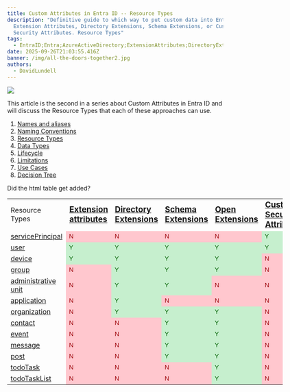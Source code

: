 ```yaml
---
title: Custom Attributes in Entra ID -- R﻿esource Types
description: "Definitive guide to which way to put custom data into Entra ID:
  Extension Attributes, Directory Extensions, Schema Extensions, or Custom
  Security Attributes. R﻿esource Types"
tags:
  - EntraID;Entra;AzureActiveDirectory;ExtensionAttributes;DirectoryExtensions;SchemaExtensions;CustomSecurityAttributes;
date: 2025-09-26T21:03:55.416Z
banner: /img/all-the-doors-together2.jpg
authors:
  - DavidLundell
---
```

![](/img/all-the-doors-together2.jpg)

This article is the second in a series about Custom Attributes in Entra ID and will discuss the Resource Types that each of these approaches can use.

1. [Names and aliases](/blog/2025/09/custom-attributes-in-entra-id/#names-and-aliases)
2. [N﻿aming Conventions](/blog/2025/09/custom-attributes-in-entra-id-naming-conventions/)
3. [R﻿esource Types](/blog/2025/09/custom-attributes-in-entra-id-resource-types/)
4. [D﻿ata Types](/blog/2025/09/custom-attributes-in-entra-id-data-types/)
5. [L﻿ifecycle](/blog/2025/09/custom-attributes-in-entra-id-lifecycle/)
6. [L﻿imitations](/blog/2025/09/custom-attributes-in-entra-id-limitations/)
7. [U﻿se Cases](/blog/2025/09/custom-attributes-in-entra-id-use-cases/)
8. [Decision Tree](/blog/2025/09/custom-attributes-in-entra-id-decision-tree/)

D﻿id the html table get added?


<table border=0 cellpadding=0 cellspacing=0 width=641 style='border-collapse:
 collapse;table-layout:fixed;width:482pt'>
 <col width=137 style='mso-width-source:userset;mso-width-alt:4653;width:103pt'>
 <col width=100 style='mso-width-source:userset;mso-width-alt:3373;width:75pt'>
 <col width=108 style='mso-width-source:userset;mso-width-alt:3644;width:81pt'>
 <col width=102 span=2 style='mso-width-source:userset;mso-width-alt:3463;
 width:77pt'>
 <col width=92 style='mso-width-source:userset;mso-width-alt:3117;width:69pt'>
 <tr height=74 style='height:55.35pt'>
  <td height=74 class=xl69 align=left width=137 style='height:55.35pt;
  width:103pt'>Resource Types</td>
  <td class=xl73 align=left width=100 style='width:75pt'><a
  href="https://learn.microsoft.com/en-us/graph/extensibility-overview?tabs=http#extension-attributes"
  target="_parent"><span style='font-size:14.0pt;font-weight:700'>Extension
  attributes</span></a></td>
  <td class=xl76 align=left width=108 style='border-left:none;width:81pt'><a
  href="https://learn.microsoft.com/en-us/graph/extensibility-overview?tabs=http#directory-microsoft-entra-id-extensions"
  target="_parent"><span style='font-size:14.0pt;font-weight:700'>Directory
  Extensions</span></a></td>
  <td class=xl75 align=left width=102 style='border-left:none;width:77pt'><a
  href="https://learn.microsoft.com/en-us/graph/extensibility-overview?tabs=http#schema-extensions"
  target="_parent"><span style='font-size:14.0pt;font-weight:700'>Schema
  Extensions</span></a></td>
  <td class=xl75 align=left width=102 style='border-left:none;width:77pt'><a
  href="https://learn.microsoft.com/en-us/graph/extensibility-overview?tabs=http#open-extensions"
  target="_parent"><span style='font-size:14.0pt;font-weight:700'>Open
  Extensions</span></a></td>
  <td class=xl75 align=left width=92 style='border-left:none;width:69pt'><a
  href="https://learn.microsoft.com/en-us/entra/fundamentals/custom-security-attributes-overview"
  target="_parent"><span style='font-size:14.0pt;font-weight:700'>Custom
  Security Attributes</span></a></td>
 </tr>
 <tr height=19 style='height:14.35pt'>
  <td height=19 class=xl72 align=left style='height:14.35pt'><a
  href="https://learn.microsoft.com/en-us/graph/api/resources/servicePrincipal?view=graph-rest-1.0"
  target="_parent">servicePrincipal</a></td>
  <td class=xl67 style='font-size:11.0pt;color:#9C0006;font-weight:400;
  text-decoration:none;text-underline-style:none;text-line-through:none;
  font-family:"Aptos Narrow", sans-serif;background:#FFC7CE;mso-pattern:black none'>N</td>
  <td class=xl67 style='font-size:11.0pt;color:#9C0006;font-weight:400;
  text-decoration:none;text-underline-style:none;text-line-through:none;
  font-family:"Aptos Narrow", sans-serif;background:#FFC7CE;mso-pattern:black none'>N</td>
  <td class=xl67 style='font-size:11.0pt;color:#9C0006;font-weight:400;
  text-decoration:none;text-underline-style:none;text-line-through:none;
  font-family:"Aptos Narrow", sans-serif;background:#FFC7CE;mso-pattern:black none'>N</td>
  <td class=xl67 style='font-size:11.0pt;color:#9C0006;font-weight:400;
  text-decoration:none;text-underline-style:none;text-line-through:none;
  font-family:"Aptos Narrow", sans-serif;background:#FFC7CE;mso-pattern:black none'>N</td>
  <td class=xl67 style='font-size:11.0pt;color:#006100;font-weight:400;
  text-decoration:none;text-underline-style:none;text-line-through:none;
  font-family:"Aptos Narrow", sans-serif;background:#C6EFCE;mso-pattern:black none'>Y</td>
 </tr>
 <tr height=19 style='height:14.35pt'>
  <td height=19 class=xl72 align=left style='height:14.35pt'><a
  href="https://learn.microsoft.com/en-us/graph/api/resources/user?view=graph-rest-1.0"
  target="_parent">user</a></td>
  <td class=xl67 style='font-size:11.0pt;color:#006100;font-weight:400;
  text-decoration:none;text-underline-style:none;text-line-through:none;
  font-family:"Aptos Narrow", sans-serif;background:#C6EFCE;mso-pattern:black none'>Y</td>
  <td class=xl67 style='font-size:11.0pt;color:#006100;font-weight:400;
  text-decoration:none;text-underline-style:none;text-line-through:none;
  font-family:"Aptos Narrow", sans-serif;background:#C6EFCE;mso-pattern:black none'>Y</td>
  <td class=xl67 style='font-size:11.0pt;color:#006100;font-weight:400;
  text-decoration:none;text-underline-style:none;text-line-through:none;
  font-family:"Aptos Narrow", sans-serif;background:#C6EFCE;mso-pattern:black none'>Y</td>
  <td class=xl67 style='font-size:11.0pt;color:#006100;font-weight:400;
  text-decoration:none;text-underline-style:none;text-line-through:none;
  font-family:"Aptos Narrow", sans-serif;background:#C6EFCE;mso-pattern:black none'>Y</td>
  <td class=xl67 style='font-size:11.0pt;color:#006100;font-weight:400;
  text-decoration:none;text-underline-style:none;text-line-through:none;
  font-family:"Aptos Narrow", sans-serif;background:#C6EFCE;mso-pattern:black none'>Y</td>
 </tr>
 <tr height=19 style='height:14.35pt'>
  <td height=19 class=xl72 align=left style='height:14.35pt'><a
  href="https://learn.microsoft.com/en-us/graph/api/resources/device?view=graph-rest-1.0"
  target="_parent">device</a></td>
  <td class=xl67 style='font-size:11.0pt;color:#006100;font-weight:400;
  text-decoration:none;text-underline-style:none;text-line-through:none;
  font-family:"Aptos Narrow", sans-serif;background:#C6EFCE;mso-pattern:black none'>Y</td>
  <td class=xl67 style='font-size:11.0pt;color:#006100;font-weight:400;
  text-decoration:none;text-underline-style:none;text-line-through:none;
  font-family:"Aptos Narrow", sans-serif;background:#C6EFCE;mso-pattern:black none'>Y</td>
  <td class=xl67 style='font-size:11.0pt;color:#006100;font-weight:400;
  text-decoration:none;text-underline-style:none;text-line-through:none;
  font-family:"Aptos Narrow", sans-serif;background:#C6EFCE;mso-pattern:black none'>Y</td>
  <td class=xl67 style='font-size:11.0pt;color:#006100;font-weight:400;
  text-decoration:none;text-underline-style:none;text-line-through:none;
  font-family:"Aptos Narrow", sans-serif;background:#C6EFCE;mso-pattern:black none'>Y</td>
  <td class=xl67 style='font-size:11.0pt;color:#9C0006;font-weight:400;
  text-decoration:none;text-underline-style:none;text-line-through:none;
  font-family:"Aptos Narrow", sans-serif;background:#FFC7CE;mso-pattern:black none'>N</td>
 </tr>
 <tr height=19 style='height:14.35pt'>
  <td height=19 class=xl72 align=left style='height:14.35pt'><a
  href="https://learn.microsoft.com/en-us/graph/api/resources/group?view=graph-rest-1.0"
  target="_parent">group</a></td>
  <td class=xl67 style='font-size:11.0pt;color:#9C0006;font-weight:400;
  text-decoration:none;text-underline-style:none;text-line-through:none;
  font-family:"Aptos Narrow", sans-serif;background:#FFC7CE;mso-pattern:black none'>N</td>
  <td class=xl67 style='font-size:11.0pt;color:#006100;font-weight:400;
  text-decoration:none;text-underline-style:none;text-line-through:none;
  font-family:"Aptos Narrow", sans-serif;background:#C6EFCE;mso-pattern:black none'>Y</td>
  <td class=xl67 style='font-size:11.0pt;color:#006100;font-weight:400;
  text-decoration:none;text-underline-style:none;text-line-through:none;
  font-family:"Aptos Narrow", sans-serif;background:#C6EFCE;mso-pattern:black none'>Y</td>
  <td class=xl67 style='font-size:11.0pt;color:#006100;font-weight:400;
  text-decoration:none;text-underline-style:none;text-line-through:none;
  font-family:"Aptos Narrow", sans-serif;background:#C6EFCE;mso-pattern:black none'>Y</td>
  <td class=xl67 style='font-size:11.0pt;color:#9C0006;font-weight:400;
  text-decoration:none;text-underline-style:none;text-line-through:none;
  font-family:"Aptos Narrow", sans-serif;background:#FFC7CE;mso-pattern:black none'>N</td>
 </tr>
 <tr height=19 style='height:14.35pt'>
  <td height=19 class=xl72 align=left style='height:14.35pt'><a
  href="https://learn.microsoft.com/en-us/graph/api/resources/administrativeunit?view=graph-rest-1.0"
  target="_parent">administrative unit</a></td>
  <td class=xl67 style='font-size:11.0pt;color:#9C0006;font-weight:400;
  text-decoration:none;text-underline-style:none;text-line-through:none;
  font-family:"Aptos Narrow", sans-serif;background:#FFC7CE;mso-pattern:black none'>N</td>
  <td class=xl67 style='font-size:11.0pt;color:#006100;font-weight:400;
  text-decoration:none;text-underline-style:none;text-line-through:none;
  font-family:"Aptos Narrow", sans-serif;background:#C6EFCE;mso-pattern:black none'>Y</td>
  <td class=xl67 style='font-size:11.0pt;color:#006100;font-weight:400;
  text-decoration:none;text-underline-style:none;text-line-through:none;
  font-family:"Aptos Narrow", sans-serif;background:#C6EFCE;mso-pattern:black none'>Y</td>
  <td class=xl67 style='font-size:11.0pt;color:#9C0006;font-weight:400;
  text-decoration:none;text-underline-style:none;text-line-through:none;
  font-family:"Aptos Narrow", sans-serif;background:#FFC7CE;mso-pattern:black none'>N</td>
  <td class=xl67 style='font-size:11.0pt;color:#9C0006;font-weight:400;
  text-decoration:none;text-underline-style:none;text-line-through:none;
  font-family:"Aptos Narrow", sans-serif;background:#FFC7CE;mso-pattern:black none'>N</td>
 </tr>
 <tr height=19 style='height:14.35pt'>
  <td height=19 class=xl72 align=left style='height:14.35pt'><a
  href="https://learn.microsoft.com/en-us/graph/api/resources/application?view=graph-rest-1.0"
  target="_parent">application</a></td>
  <td class=xl67 style='font-size:11.0pt;color:#9C0006;font-weight:400;
  text-decoration:none;text-underline-style:none;text-line-through:none;
  font-family:"Aptos Narrow", sans-serif;background:#FFC7CE;mso-pattern:black none'>N</td>
  <td class=xl67 style='font-size:11.0pt;color:#006100;font-weight:400;
  text-decoration:none;text-underline-style:none;text-line-through:none;
  font-family:"Aptos Narrow", sans-serif;background:#C6EFCE;mso-pattern:black none'>Y</td>
  <td class=xl67 style='font-size:11.0pt;color:#9C0006;font-weight:400;
  text-decoration:none;text-underline-style:none;text-line-through:none;
  font-family:"Aptos Narrow", sans-serif;background:#FFC7CE;mso-pattern:black none'>N</td>
  <td class=xl67 style='font-size:11.0pt;color:#9C0006;font-weight:400;
  text-decoration:none;text-underline-style:none;text-line-through:none;
  font-family:"Aptos Narrow", sans-serif;background:#FFC7CE;mso-pattern:black none'>N</td>
  <td class=xl67 style='font-size:11.0pt;color:#9C0006;font-weight:400;
  text-decoration:none;text-underline-style:none;text-line-through:none;
  font-family:"Aptos Narrow", sans-serif;background:#FFC7CE;mso-pattern:black none'>N</td>
 </tr>
 <tr height=19 style='height:14.35pt'>
  <td height=19 class=xl72 align=left style='height:14.35pt'><a
  href="https://learn.microsoft.com/en-us/graph/api/resources/organization?view=graph-rest-1.0"
  target="_parent">organization</a></td>
  <td class=xl67 style='font-size:11.0pt;color:#9C0006;font-weight:400;
  text-decoration:none;text-underline-style:none;text-line-through:none;
  font-family:"Aptos Narrow", sans-serif;background:#FFC7CE;mso-pattern:black none'>N</td>
  <td class=xl67 style='font-size:11.0pt;color:#006100;font-weight:400;
  text-decoration:none;text-underline-style:none;text-line-through:none;
  font-family:"Aptos Narrow", sans-serif;background:#C6EFCE;mso-pattern:black none'>Y</td>
  <td class=xl67 style='font-size:11.0pt;color:#006100;font-weight:400;
  text-decoration:none;text-underline-style:none;text-line-through:none;
  font-family:"Aptos Narrow", sans-serif;background:#C6EFCE;mso-pattern:black none'>Y</td>
  <td class=xl67 style='font-size:11.0pt;color:#006100;font-weight:400;
  text-decoration:none;text-underline-style:none;text-line-through:none;
  font-family:"Aptos Narrow", sans-serif;background:#C6EFCE;mso-pattern:black none'>Y</td>
  <td class=xl67 style='font-size:11.0pt;color:#9C0006;font-weight:400;
  text-decoration:none;text-underline-style:none;text-line-through:none;
  font-family:"Aptos Narrow", sans-serif;background:#FFC7CE;mso-pattern:black none'>N</td>
 </tr>
 <tr height=19 style='height:14.35pt'>
  <td height=19 class=xl72 align=left style='height:14.35pt'><a
  href="https://learn.microsoft.com/en-us/graph/api/resources/contact?view=graph-rest-1.0"
  target="_parent">contact</a></td>
  <td class=xl67 style='font-size:11.0pt;color:#9C0006;font-weight:400;
  text-decoration:none;text-underline-style:none;text-line-through:none;
  font-family:"Aptos Narrow", sans-serif;background:#FFC7CE;mso-pattern:black none'>N</td>
  <td class=xl67 style='font-size:11.0pt;color:#9C0006;font-weight:400;
  text-decoration:none;text-underline-style:none;text-line-through:none;
  font-family:"Aptos Narrow", sans-serif;background:#FFC7CE;mso-pattern:black none'>N</td>
  <td class=xl67 style='font-size:11.0pt;color:#006100;font-weight:400;
  text-decoration:none;text-underline-style:none;text-line-through:none;
  font-family:"Aptos Narrow", sans-serif;background:#C6EFCE;mso-pattern:black none'>Y</td>
  <td class=xl67 style='font-size:11.0pt;color:#006100;font-weight:400;
  text-decoration:none;text-underline-style:none;text-line-through:none;
  font-family:"Aptos Narrow", sans-serif;background:#C6EFCE;mso-pattern:black none'>Y</td>
  <td class=xl67 style='font-size:11.0pt;color:#9C0006;font-weight:400;
  text-decoration:none;text-underline-style:none;text-line-through:none;
  font-family:"Aptos Narrow", sans-serif;background:#FFC7CE;mso-pattern:black none'>N</td>
 </tr>
 <tr height=19 style='height:14.35pt'>
  <td height=19 class=xl72 align=left style='height:14.35pt'><a
  href="https://learn.microsoft.com/en-us/graph/api/resources/event?view=graph-rest-1.0"
  target="_parent">event</a></td>
  <td class=xl67 style='font-size:11.0pt;color:#9C0006;font-weight:400;
  text-decoration:none;text-underline-style:none;text-line-through:none;
  font-family:"Aptos Narrow", sans-serif;background:#FFC7CE;mso-pattern:black none'>N</td>
  <td class=xl67 style='font-size:11.0pt;color:#9C0006;font-weight:400;
  text-decoration:none;text-underline-style:none;text-line-through:none;
  font-family:"Aptos Narrow", sans-serif;background:#FFC7CE;mso-pattern:black none'>N</td>
  <td class=xl67 style='font-size:11.0pt;color:#006100;font-weight:400;
  text-decoration:none;text-underline-style:none;text-line-through:none;
  font-family:"Aptos Narrow", sans-serif;background:#C6EFCE;mso-pattern:black none'>Y</td>
  <td class=xl67 style='font-size:11.0pt;color:#006100;font-weight:400;
  text-decoration:none;text-underline-style:none;text-line-through:none;
  font-family:"Aptos Narrow", sans-serif;background:#C6EFCE;mso-pattern:black none'>Y</td>
  <td class=xl67 style='font-size:11.0pt;color:#9C0006;font-weight:400;
  text-decoration:none;text-underline-style:none;text-line-through:none;
  font-family:"Aptos Narrow", sans-serif;background:#FFC7CE;mso-pattern:black none'>N</td>
 </tr>
 <tr height=19 style='height:14.35pt'>
  <td height=19 class=xl72 align=left style='height:14.35pt'><a
  href="https://learn.microsoft.com/en-us/graph/api/resources/message?view=graph-rest-1.0"
  target="_parent">message</a></td>
  <td class=xl67 style='font-size:11.0pt;color:#9C0006;font-weight:400;
  text-decoration:none;text-underline-style:none;text-line-through:none;
  font-family:"Aptos Narrow", sans-serif;background:#FFC7CE;mso-pattern:black none'>N</td>
  <td class=xl67 style='font-size:11.0pt;color:#9C0006;font-weight:400;
  text-decoration:none;text-underline-style:none;text-line-through:none;
  font-family:"Aptos Narrow", sans-serif;background:#FFC7CE;mso-pattern:black none'>N</td>
  <td class=xl67 style='font-size:11.0pt;color:#006100;font-weight:400;
  text-decoration:none;text-underline-style:none;text-line-through:none;
  font-family:"Aptos Narrow", sans-serif;background:#C6EFCE;mso-pattern:black none'>Y</td>
  <td class=xl67 style='font-size:11.0pt;color:#006100;font-weight:400;
  text-decoration:none;text-underline-style:none;text-line-through:none;
  font-family:"Aptos Narrow", sans-serif;background:#C6EFCE;mso-pattern:black none'>Y</td>
  <td class=xl67 style='font-size:11.0pt;color:#9C0006;font-weight:400;
  text-decoration:none;text-underline-style:none;text-line-through:none;
  font-family:"Aptos Narrow", sans-serif;background:#FFC7CE;mso-pattern:black none'>N</td>
 </tr>
 <tr height=19 style='height:14.35pt'>
  <td height=19 class=xl72 align=left style='height:14.35pt'><a
  href="https://learn.microsoft.com/en-us/graph/api/resources/post?view=graph-rest-1.0"
  target="_parent">post</a></td>
  <td class=xl67 style='font-size:11.0pt;color:#9C0006;font-weight:400;
  text-decoration:none;text-underline-style:none;text-line-through:none;
  font-family:"Aptos Narrow", sans-serif;background:#FFC7CE;mso-pattern:black none'>N</td>
  <td class=xl67 style='font-size:11.0pt;color:#9C0006;font-weight:400;
  text-decoration:none;text-underline-style:none;text-line-through:none;
  font-family:"Aptos Narrow", sans-serif;background:#FFC7CE;mso-pattern:black none'>N</td>
  <td class=xl67 style='font-size:11.0pt;color:#006100;font-weight:400;
  text-decoration:none;text-underline-style:none;text-line-through:none;
  font-family:"Aptos Narrow", sans-serif;background:#C6EFCE;mso-pattern:black none'>Y</td>
  <td class=xl67 style='font-size:11.0pt;color:#006100;font-weight:400;
  text-decoration:none;text-underline-style:none;text-line-through:none;
  font-family:"Aptos Narrow", sans-serif;background:#C6EFCE;mso-pattern:black none'>Y</td>
  <td class=xl67 style='font-size:11.0pt;color:#9C0006;font-weight:400;
  text-decoration:none;text-underline-style:none;text-line-through:none;
  font-family:"Aptos Narrow", sans-serif;background:#FFC7CE;mso-pattern:black none'>N</td>
 </tr>
 <tr height=19 style='height:14.35pt'>
  <td height=19 class=xl72 align=left style='height:14.35pt'><a
  href="https://learn.microsoft.com/en-us/graph/api/resources/todoTask?view=graph-rest-1.0"
  target="_parent">todoTask</a></td>
  <td class=xl67 style='font-size:11.0pt;color:#9C0006;font-weight:400;
  text-decoration:none;text-underline-style:none;text-line-through:none;
  font-family:"Aptos Narrow", sans-serif;background:#FFC7CE;mso-pattern:black none'>N</td>
  <td class=xl67 style='font-size:11.0pt;color:#9C0006;font-weight:400;
  text-decoration:none;text-underline-style:none;text-line-through:none;
  font-family:"Aptos Narrow", sans-serif;background:#FFC7CE;mso-pattern:black none'>N</td>
  <td class=xl67 style='font-size:11.0pt;color:#9C0006;font-weight:400;
  text-decoration:none;text-underline-style:none;text-line-through:none;
  font-family:"Aptos Narrow", sans-serif;background:#FFC7CE;mso-pattern:black none'>N</td>
  <td class=xl67 style='font-size:11.0pt;color:#006100;font-weight:400;
  text-decoration:none;text-underline-style:none;text-line-through:none;
  font-family:"Aptos Narrow", sans-serif;background:#C6EFCE;mso-pattern:black none'>Y</td>
  <td class=xl67 style='font-size:11.0pt;color:#9C0006;font-weight:400;
  text-decoration:none;text-underline-style:none;text-line-through:none;
  font-family:"Aptos Narrow", sans-serif;background:#FFC7CE;mso-pattern:black none'>N</td>
 </tr>
 <tr height=19 style='height:14.35pt'>
  <td height=19 class=xl72 align=left style='height:14.35pt'><a
  href="https://learn.microsoft.com/en-us/graph/api/resources/todoTaskList?view=graph-rest-1.0"
  target="_parent">todoTaskList</a></td>
  <td class=xl67 style='font-size:11.0pt;color:#9C0006;font-weight:400;
  text-decoration:none;text-underline-style:none;text-line-through:none;
  font-family:"Aptos Narrow", sans-serif;background:#FFC7CE;mso-pattern:black none'>N</td>
  <td class=xl67 style='font-size:11.0pt;color:#9C0006;font-weight:400;
  text-decoration:none;text-underline-style:none;text-line-through:none;
  font-family:"Aptos Narrow", sans-serif;background:#FFC7CE;mso-pattern:black none'>N</td>
  <td class=xl67 style='font-size:11.0pt;color:#9C0006;font-weight:400;
  text-decoration:none;text-underline-style:none;text-line-through:none;
  font-family:"Aptos Narrow", sans-serif;background:#FFC7CE;mso-pattern:black none'>N</td>
  <td class=xl67 style='font-size:11.0pt;color:#006100;font-weight:400;
  text-decoration:none;text-underline-style:none;text-line-through:none;
  font-family:"Aptos Narrow", sans-serif;background:#C6EFCE;mso-pattern:black none'>Y</td>
  <td class=xl67 style='font-size:11.0pt;color:#9C0006;font-weight:400;
  text-decoration:none;text-underline-style:none;text-line-through:none;
  font-family:"Aptos Narrow", sans-serif;background:#FFC7CE;mso-pattern:black none'>N</td>
 </tr>
 <![if supportMisalignedColumns]>
 <tr height=0 style='display:none'>
  <td width=137 style='width:103pt'></td>
  <td width=100 style='width:75pt'></td>
  <td width=108 style='width:81pt'></td>
  <td width=102 style='width:77pt'></td>
  <td width=102 style='width:77pt'></td>
  <td width=92 style='width:69pt'></td>
 </tr>
 <![endif]>
</table>


